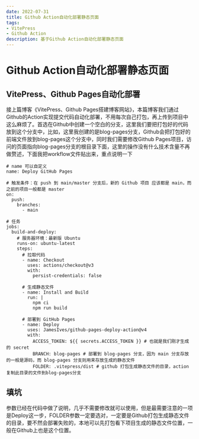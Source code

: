 ```yaml
---
date: 2022-07-31
title: Github Action自动化部署静态页面
tags:
- VitePress
- Github Action
description: 基于Github Action自动化部署静态页面
---
```

# Github Action自动化部署静态页面
## VitePress、Github Pages自动化部署
接上篇博客《VitePress、Github Pages搭建博客网站》，本篇博客我们通过Github的Action实现提交代码自动化部署，不用每次自己打包，再上传到项目中这么麻烦了。首选在Github中创建一个空白的分支，这里我们要把打包好的代码放到这个分支中，比如，这里我创建的是blog-pages分支，Github会把打包好的前端文件放到blog-pages这个分支中，同时我们需要修改Github Pages项目，访问的页面指向blog-pages分支的根目录下面，这里的操作没有什么技术含量不再做赘述，下面我把workflow文件贴出来，重点说明一下
```
# name 可以自定义
name: Deploy GitHub Pages

# 触发条件：在 push 到 main/master 分支后，新的 Github 项目 应该都是 main，而之前的项目一般都是 master
on:
  push:
    branches:
      - main

# 任务
jobs:
  build-and-deploy:
    # 服务器环境：最新版 Ubuntu
    runs-on: ubuntu-latest
    steps:
      # 拉取代码
      - name: Checkout
        uses: actions/checkout@v3
        with:
          persist-credentials: false

      # 生成静态文件
      - name: Install and Build
        run: |
          npm ci
          npm run build

      # 部署到 GitHub Pages
      - name: Deploy
        uses: JamesIves/github-pages-deploy-action@v4
        with:
          ACCESS_TOKEN: ${{ secrets.ACCESS_TOKEN }} # 也就是我们刚才生成的 secret
          BRANCH: blog-pages # 部署到 blog-pages 分支，因为 main 分支存放的一般是源码，而 blog-pages 分支则用来存放生成的静态文件
          FOLDER: .vitepress/dist # github 打包生成静态文件的目录，action复制此目录的文件到blog-pages分支
```

## 填坑
参数已经在代码中做了说明，几乎不需要修改就可以使用，但是最需要注意的一项是Deploy这一步，FOLDER参数一定要选对，一定要是Github打包生成静态文件的目录，要不然会部署失败的，本地可以先打包看下项目生成的静态文件位置，一般在Github上也是这个位置。